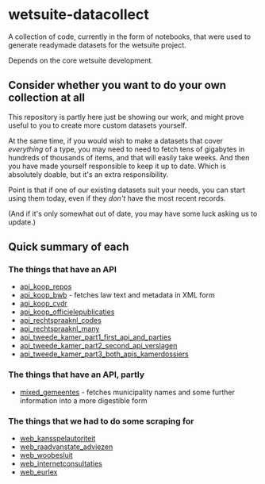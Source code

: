 # wetsuite-datacollect

A collection of code, currently in the form of notebooks, 
that were used to generate readymade datasets for the wetsuite project.

Depends on the core wetsuite development.


## Consider whether you want to do your own collection at all

This repository is partly here just be showing our work,
and might prove useful to you to create more custom datasets yourself.

At the same time, if you would wish to make a datasets that cover _everything_ of a type,
you may need to need to fetch tens of gigabytes in hundreds of thousands of items, 
and that will easily take weeks.
And then you have made yourself responsible to keep it up to date.
Which is absolutely doable, but it's an extra responsibility.

Point is that if one of our existing datasets suit your needs,
you can start using them today, even if they _don't_ have the most recent records. 

(And if it's only somewhat out of date, you may have some luck asking us to update.)

## Quick summary of each

### The things that have an API
- [api_koop_repos](api_koop_repos.ipynb)
- [api_koop_bwb](api_koop_bwb.ipynb) - fetches law text and metadata in XML form
- [api_koop_cvdr](api_koop_cvdr.ipynb)
- [api_koop_officielepublicaties](api_koop_officielepublicaties.ipynb)
- [api_rechtspraaknl_codes](api_rechtspraaknl_codes.ipynb)
- [api_rechtspraaknl_many](api_rechtspraaknl_many.ipynb)
- [api_tweede_kamer_part1_first_api_and_parties](api_tweede_kamer_part1_first_api_and_parties.ipynb)
- [api_tweede_kamer_part2_second_api_verslagen](api_tweede_kamer_part2_second_api_verslagen.ipynb)
- [api_tweede_kamer_part3_both_apis_kamerdossiers](api_tweede_kamer_part3_both_apis_kamerdossiers.ipynb)

### The things that have an API, partly
- [mixed_gemeentes](mixed_gemeentes.ipynb) - fetches municipality names and some further information into a more digestible form

### The things that we had to do some scraping for
- [web_kansspelautoriteit](web_kansspelautoriteit.ipynb)
- [web_raadvanstate_adviezen](web_raadvanstate_adviezen.ipynb)
- [web_woobesluit](web_woobesluit.ipynb)
- [web_internetconsultaties](web_internetconsultaties.ipynb)
- [web_eurlex](web_eurlex.ipynb)
	

